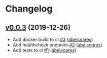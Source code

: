 # Changelog

## [v0.0.3](https://github.com/abelsoares/core-api/releases/tag/v0.0.3) (2019-12-26)
- Add docker build to ci [\#3](https://github.com/abelsoares/core-api/pull/3) ([abelsoares](https://github.com/abelsoares))
- Add healthcheck endpoint [\#2](https://github.com/abelsoares/core-api/pull/2) ([abelsoares](https://github.com/abelsoares))
- Add tests to ci [\#1](https://github.com/abelsoares/core-api/pull/1) ([abelsoares](https://github.com/abelsoares))

